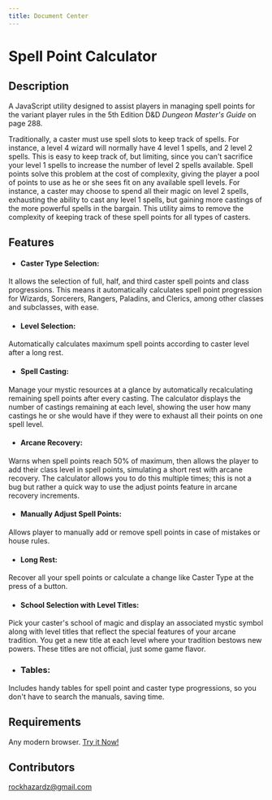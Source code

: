 ```yaml
---
title: Document Center
---
```


# Spell Point Calculator


## Description
A JavaScript utility designed to assist players in managing spell points for the variant player rules in the 5th Edition D&D _Dungeon Master's Guide_ on page 288.

Traditionally, a caster must use spell slots to keep track of spells.  For instance, a level 4 wizard will normally have 4 level 1 spells, and 2 level 2 spells.  This is easy to keep track of, but limiting, since you can't sacrifice your level 1 spells to increase the number of level 2 spells available.  Spell points solve this problem at the cost of complexity, giving the player a pool of points to use as he or she sees fit on any available spell levels.  For instance, a caster may choose to spend all their magic on level 2 spells, exhausting the ability to cast any level 1 spells, but gaining more castings of the more powerful spells in the bargain.  This utility aims to remove the complexity of keeping track of these spell points for all types of casters.

## Features
- #### Caster Type Selection:
It allows the selection of full, half, and third caster spell points and class progressions. This means it automatically calculates spell point progression for Wizards, Sorcerers, Rangers, Paladins, and Clerics, among other classes and subclasses, with ease. 
- #### Level Selection:
Automatically calculates maximum spell points according to caster level after a long rest.
- #### Spell Casting:
Manage your mystic resources at a glance by automatically recalculating remaining spell points after every casting. The calculator displays the number of castings remaining at each level, showing the user how many castings he or she would have if they were to exhaust all their points on one spell level.
- #### Arcane Recovery:
Warns when spell points reach 50% of maximum, then allows the player to add their class level in spell points, simulating a short rest with arcane recovery. The calculator allows you to do this multiple times; this is not a bug but rather a quick way to use the adjust points feature in arcane recovery increments.
- #### Manually Adjust Spell Points:
Allows player to manually add or remove spell points in case of mistakes or house rules.
- #### Long Rest:
Recover all your spell points or calculate a change like Caster Type at the press of a button.
- #### School Selection with Level Titles:
Pick your caster's school of magic and display an associated mystic symbol along with level titles that reflect the special features of your arcane tradition.  You get a new title at each level where your tradition bestows new powers. These titles are not official, just some game flavor.
- ### Tables:
Includes handy tables for spell point and caster type progressions, so you don't have to search the manuals, saving time.

## Requirements
Any modern browser.
[Try it Now!](https://rockhazard.github.io/spell-point-calculator/)

## Contributors
rockhazardz@gmail.com